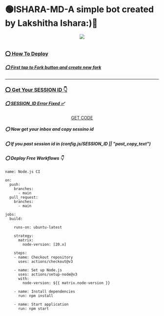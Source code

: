 # 🟢ISHARA-MD-A simple bot created by Lakshitha Ishara:)🎀
<div align="center">
<img src="https://i.postimg.cc/G2Rdm8Yf/thumb.jpg">
</div>

 <p align="center">
  <a href="#"><img src="http://readme-typing-svg.herokuapp.com?color=ff0000&center=true&vCenter=true&multiline=false&lines=`CREATED- BY- LAKSHITHA -ISHARA`" alt="">

<h3>⭕ How To Deploy </h3>

<h5>⭕ First tap to Fork button and create new fork</h5>

<hr>
	
<h3>⭕ Get Your SESSION ID 👇</h3> 
<h5>⭕ SESSION_ID Error Fixed ✅</h5>
	<p align="center">
<a href="https://express-pairing-code2-1.onrender.com/">GET CODE</a>
<p/>

<h5>⭕ Now get your inbox and copy sessino id</h5>
<h5>⭕ If you past session id in (config.js/SESSION_ID || "past_copy_text")</h5>


<h5>⭕ Deploy Free Workflows 👇</h5>

```
name: Node.js CI

on:
  push:
    branches:
      - main
  pull_request:
    branches:
      - main

jobs:
  build:

    runs-on: ubuntu-latest

    strategy:
      matrix:
        node-version: [20.x]

    steps:
    - name: Checkout repository
      uses: actions/checkout@v3

    - name: Set up Node.js
      uses: actions/setup-node@v3
      with:
        node-version: ${{ matrix.node-version }}

    - name: Install dependencies
      run: npm install

    - name: Start application
      run: npm start
```


<div align="center">

